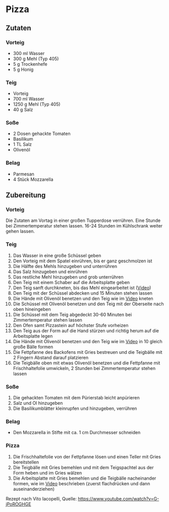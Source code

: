 # Pizza

## Zutaten

### Vorteig

* 300 ml Wasser
* 300 g Mehl (Typ 405)
* 5 g Trockenhefe
* 5 g Honig

### Teig

* Vorteig
* 700 ml Wasser
* 1250 g Mehl (Typ 405)
* 40 g Salz

### Soße

* 2 Dosen gehackte Tomaten
* Basilikum
* 1 TL Salz
* Olivenöl

### Belag

* Parmesan
* 4 Stück Mozzarella

## Zubereitung

### Vorteig

Die Zutaten am Vortag in einer großen Tupperdose verrühren. Eine Stunde bei Zimmertemperatur stehen lassen. 16-24 Stunden im Kühlschrank weiter gehen lassen.

### Teig

1. Das Wasser in eine große Schüssel geben
2. Den Vorteig mit dem Spatel einrühren, bis er ganz geschmolzen ist
3. Die Hälfte des Mehls hinzugeben und unterrühren
4. Das Salz hinzugeben und einrühren
5. Das restliche Mehl hinzugeben und grob unterrühren
6. Den Teig mit einem Schaber auf die Arbeitsplatte geben
7. Den Teig sanft durchkneten, bis das Mehl eingearbeitet ist ([Video](https://www.youtube.com/watch?v=G-jPoROGHGE&t=425s))
8. Den Teig mit der Schüssel abdecken und 15 Minuten stehen lassen
9. Die Hände mit Olivenöl benetzen und den Teig wie im [Video](https://www.youtube.com/watch?v=G-jPoROGHGE&t=470s) kneten
10. Die Schüssel mit Olivenöl benetzen und den Teig mit der Oberseite nach oben hineingeben
11. Die Schüssel mit dem Teig abgedeckt 30-60 Minuten bei Zimmertemperatur stehen lassen
12. Den Ofen samt Pizzastein auf höchster Stufe vorheizen
13. Den Teig aus der Form auf die Hand stürzen und richtig herum auf die Arbeitsplatte legen
14. Die Hände mit Olivenöl benetzen und den Teig wie im [Video](https://www.youtube.com/watch?v=G-jPoROGHGE&t=610s) in 10 gleich große Bälle formen
15. Die Fettpfanne des Backofens mit Gries bestreuen und die Teigbälle mit 2 Fingern Abstand darauf platzieren
16. Die Teigbälle oben mit etwas Olivenöl benetzen und die Fettpfanne mit Frischhaltefolie umwickeln, 2 Stunden bei Zimmertemperatur stehen lassen

### Soße

1. Die gehackten Tomaten mit dem Pürierstab leicht anpürieren
2. Salz und Ol hinzugeben
3. Die Basilikumblätter kleinrupfen und hinzugeben, verrühren

### Belag

* Den Mozzarella in Stifte mit ca. 1 cm Durchmesser schneiden

### Pizza

1. Die Frischhaltefolie von der Fettpfanne lösen und einen Teller mit Gries bereitstellen
2. Die Teigbälle mit Gries bemehlen und mit dem Teigspachtel aus der Form heben und im Gries wälzen
3. Die Arbeitsplatte mit Gries bemehlen und die Teigbälle nacheinander formen, wie im [Video](https://www.youtube.com/watch?v=G-jPoROGHGE&t=925s) beschrieben (zuerst flachdrücken und dann auseinanderziehen)


Rezept nach Vito Iacopelli, Quelle: https://www.youtube.com/watch?v=G-jPoROGHGE
